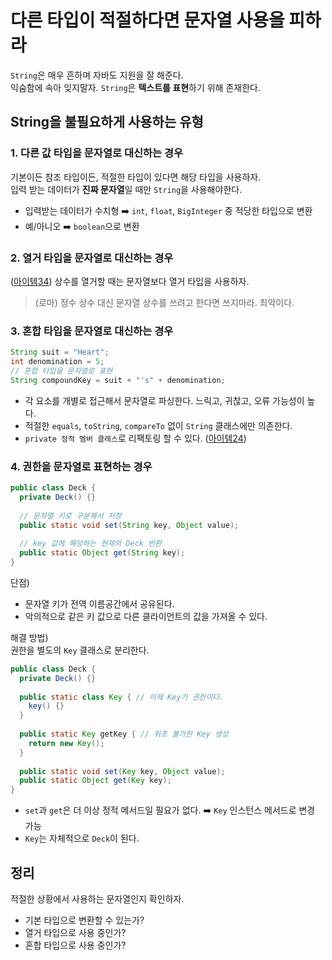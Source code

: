 # 다른 타입이 적절하다면 문자열 사용을 피하라
`String`은 매우 흔하며 자바도 지원을 잘 해준다.   
익숨함에 속아 잊지말자. `String`은 **텍스트를 표현**하기 위해 존재한다.

## String을 불필요하게 사용하는 유형
### 1. 다른 값 타입을 문자열로 대신하는 경우
기본이든 참조 타입이든, 적절한 타입이 있다면 해당 타입을 사용하자.  
입력 받는 데이터가 **진짜 문자열**일 때만 `String`을 사용해야한다.  
* 입력받는 데이터가 수치형 ➡️ `int`, `float`, `BigInteger` 중 적당한 타입으로 변환
* 예/아니오 ➡️ `boolean`으로 변환

### 2. 열거 타입을 문자열로 대신하는 경우
([아이템34](https://github.com/woowacourse-study/2022-daily-effective-java/blob/main/handbook/06/34.%20int%20%EC%83%81%EC%88%98%20%EB%8C%80%EC%8B%A0%20%EC%97%B4%EA%B1%B0%20%ED%83%80%EC%9E%85%20%EC%8D%A8%EB%9D%BC.md))
상수를 열거할 때는 문자열보다 열거 타입을 사용하자.

> (로마) 정수 상수 대신 문자열 상수를 쓰려고 한다면 쓰지마라. 최악이다.

### 3. 혼합 타입을 문자열로 대신하는 경우
```java
String suit = "Heart";
int denomination = 5;
// 혼합 타입을 문자열로 표현
String compoundKey = suit + "'s" + denomination;  
```
* 각 요소를 개별로 접근해서 문자열로 파싱한다. 느릭고, 귀찮고, 오류 가능성이 높다.
* 적절한 `equals`, `toString`, `compareTo` 없이 `String` 클래스에만 의존한다.
* `private 정적 멤버 클래스`로 리팩토링 할 수 있다. ([아이템24](https://github.com/woowacourse-study/2022-daily-effective-java/blob/main/handbook/04/24.%20%EB%A9%A4%EB%B2%84%20%ED%81%B4%EB%9E%98%EC%8A%A4%EB%8A%94%20%EB%90%98%EB%8F%84%EB%A1%9D%20static%EC%9C%BC%EB%A1%9C%20%EB%A7%8C%EB%93%A4%EB%9D%BC.md))

### 4. 권한을 문자열로 표현하는 경우
```java
public class Deck {
  private Deck() {}
  
  // 문자열 키로 구분해서 저장
  public static void set(String key, Object value);
  
  // key 값에 해당하는 현재의 Deck 반환
  public static Object get(String key);
}
```
단점)
* 문자열 키가 전역 이름공간에서 공유된다.
* 악의적으로 같은 키 값으로 다른 클라이언트의 값을 가져올 수 있다.

해결 방법)  
권한을 별도의 `Key` 클래스로 분리한다.
```java
public class Deck {
  private Deck() {}
  
  public static class Key { // 이제 Key가 권한이다.
    key() {}
  }
  
  public static Key getKey { // 위조 불가한 Key 생성
    return new Key();
  }
  
  public static void set(Key key, Object value);
  public static Object get(Key key);
}
```
* `set`과 `get`은 더 이상 정적 메서드일 필요가 없다. ➡️ `Key` 인스턴스 메서드로 변경 가능
* `Key`는 자체적으로 `Deck`이 된다.

## 정리 
적절한 상황에서 사용하는 문자열인지 확인하자.
* 기본 타입으로 변환할 수 있는가?
* 열거 타입으로 사용 중인가?
* 혼합 타입으로 사용 중인가?
